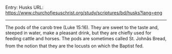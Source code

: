 Entry: Husks
URL: https://www.churchofjesuschrist.org/study/scriptures/bd/husks?lang=eng

---

The pods of the carob tree (Luke 15:16). They are sweet to the taste and, steeped in water, make a pleasant drink, but they are chiefly used for feeding cattle and horses. The pods are sometimes called St. Johnâs Bread, from the notion that they are the locusts on which the Baptist fed.
